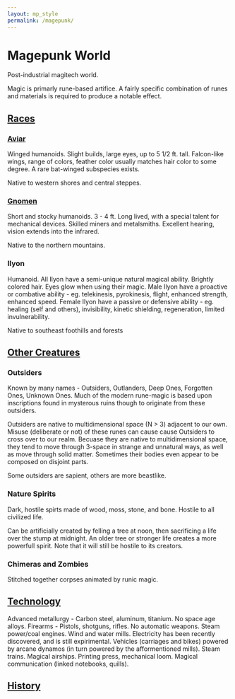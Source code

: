 ```yaml
---
layout: mp_style
permalink: /magepunk/
---
```


# Magepunk World

Post-industrial magitech world.

Magic is primarly rune-based artifice. A fairly specific combination of runes and materials is required to produce a notable effect.

## [Races](./world/races)

### [Aviar](./world/races/aviar)

Winged humanoids. Slight builds, large eyes, up to 5 1/2 ft. tall.
Falcon-like wings, range of colors, feather color usually matches hair color to some degree.
A rare bat-winged subspecies exists.

Native to western shores and central steppes.

### [Gnomen](./world/races/gnomen)

Short and stocky humanoids. 3 - 4 ft. Long lived, with a special talent for mechanical devices.
Skilled miners and metalsmiths. Excellent hearing, vision extends into the infrared.

Native to the northern mountains.

### Ilyon

Humanoid. All Ilyon have a semi-unique natural magical ability. Brightly colored hair. Eyes glow when using their magic.
Male Ilyon have a proactive or combative ability - eg. telekinesis, pyrokinesis, flight, enhanced strength, enhanced speed.
Female Ilyon have a passive or defensive ability - eg. healing (self and others), invisibility, kinetic shielding, regeneration, limited invulnerability.

Native to southeast foothills and forests

## [Other Creatures](./world/creatures)

### Outsiders

Known by many names - Outsiders, Outlanders, Deep Ones, Forgotten Ones, Unknown Ones. 
Much of the modern rune-magic is based upon inscriptions found in mysterous ruins though to originate from these outsiders.

Outsiders are native to multidimensional space (N > 3) adjacent to our own.
Misuse (deliberate or not) of these runes can cause cause Outsiders to cross over to our realm.
Becuase they are native to multidimensional space, they tend to move through 3-space in strange and unnatural ways, as well as move through solid matter.
Sometimes their bodies even appear to be composed on disjoint parts.

Some outsiders are sapient, others are more beastlike.

### Nature Spirits

Dark, hostile spirts made of wood, moss, stone, and bone. Hostile to all civilized life.

Can be artificially created by felling a tree at noon, then sacrificing a life over the stump at midnight. 
An older tree or stronger life creates a more powerfull spirit. Note that it will still be hostile to its creators.

### Chimeras and Zombies

Stitched together corpses animated by runic magic.

## [Technology](./world/technology)

Advanced metallurgy - Carbon steel, aluminum, titanium. No space age alloys.
Firearms - Pistols, shotguns, rifles. No automatic weapons.
Steam power/coal engines. Wind and water mills.
Electricity has been recently discovered, and is still expirimental.
Vehicles (carriages and bikes) powered by arcane dynamos (in turn powered by the afformentioned mills).
Steam trains.
Magical airships.
Printing press, mechanical loom.
Magical communication (linked notebooks, quills).

## [History](./world/history)